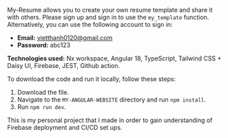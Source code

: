 
My-Resume allows you to create your own resume template and share it with others. Please sign up and sign in to use the `my_template` function. Alternatively, you can use the following account to sign in:
- **Email:** vietthanh0120@gmail.com
- **Password:** abc123

**Technologies used:** Nx workspace, Angular 18, TypeScript, Tailwind CSS + Daisy UI, Firebase, JEST, Github action.

To download the code and run it locally, follow these steps:
1. Download the file.
2. Navigate to the `MY-ANGULAR-WEBSITE` directory and run `npm install`.
3. Run `npm run dev`.


This is my personal project that I made in order to gain understanding of Firebase deployment and CI/CD set ups.